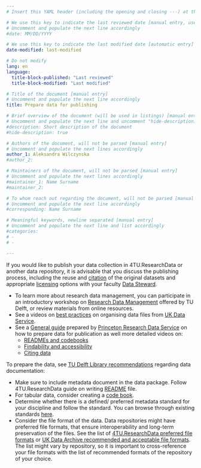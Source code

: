```yaml
---
# Insert this YAML header (including the opening and closing ---) at the beginning of the document and fill it out accordingly

# We use this key to indicate the last reviewed date [manual entry, use MM/DD/YYYY]
# Uncomment and populate the next line accordingly
#date: MM/DD/YYYY

# We use this key to indicate the last modified date [automatic entry]
date-modified: last-modified

# Do not modify
lang: en
language: 
  title-block-published: "Last reviewed"
  title-block-modified: "Last modified"

# Title of the document [manual entry]
# Uncomment and populate the next line accordingly
title: Prepare data for publishing

# Brief overview of the document (will be used in listings) [manual entry]
# Uncomment and populate the next line and uncomment "hide-description: true".
#description: Short description of the document
#hide-description: true

# Authors of the document, will not be parsed [manual entry]
# Uncomment and populate the next lines accordingly
author_1: Aleksandra Wilczynska
#author_2:

# Maintainers of the document, will not be parsed [manual entry]
# Uncomment and populate the next lines accordingly
#maintainer_1: Name Surname
#maintainer_2:

# To whom reach out regarding the document, will not be parsed [manual entry]
# Uncomment and populate the next line accordingly
#corresponding: Name Surname

# Meaningful keywords, newline separated [manual entry]
# Uncomment and populate the next line and list accordingly
#categories: 
# - 
# - 

---
```


If you would like to publish your data collection in 4TU.ResearchData or another data repository, it is advisable that you discuss the publishing process, including the reuse and [citation](https://www.tudelft.nl/en/library/research-data-management/r/publish/cite-your-data) of the original datasets and appropriate [licensing](https://data.4tu.nl/info/en/use/publish-cite/upload-your-data-in-our-data-repository/licencing) options with your faculty [Data Steward](https://www.tudelft.nl/library/research-data-management/r/support/data-stewardship/contact). 

- To learn more about research data management, you can participate in an introductory workshop on [Research Data Management](https://www.tudelft.nl/en/library/research-data-management/r/training-events/training-for-researchers/research-data-management-101) offered by TU Delft, or review materials from online resources.
- See a videos on [best practices](https://ukdataservice.ac.uk/learning-hub/research-data-management/format-your-data/organising/) on organising data files from [UK Data Service](https://ukdataservice.ac.uk/).
- See a [General guide](https://mediacentral.princeton.edu/media/How+to+Prepare+Data+for+PublicationA+An+Overview/1_v0who3u4) prepared by [Princeton Research Data Service](https://researchdata.princeton.edu/) on how to prepare data for publication as well more detailed videos on:
    - [READMEs and codebooks ](https://mediacentral.princeton.edu/media/Preparing+Data+for+PublicationA+Readmes+and+Documentation/1_sknb0yn3)
    - [Findability and accessibility](https://mediacentral.princeton.edu/media/Preparing+Data+for+PublicationA+Discovery+and+Reuse/1_gicf5vb0)
    - [Citing data](https://mediacentral.princeton.edu/media/Preparing+Data+for+PublicationA+Citing+Data/1_3kvorg8j)

To prepare the data, see [TU Delft Library recommendations](https://www.tudelft.nl/en/library/research-data-management/r/manage/collect-and-document) regarding data documentation:

- Make sure to include metadata document in the data package. Follow 4TU.ResearchData guide on writing [README](https://data.4tu.nl/s/documents/Guidelines_for_creating_a_README_file.pdf) file.
- For tabular data, consider creating a [code book](https://ddialliance.org/training/getting-started-new-content/create-a-codebook).  
- Determine whether there is a defined/ preferred metadata standard for your discipline and follow the standard. You can browse through existing standards [here](https://fairsharing.org/).  
- Consider the file format of the data. Data repositories might have preferred file formats, that ensure interoperability  and long-term preservation of the files. See the list of [4TU.ResearchData preferred file formats](https://data.4tu.nl/s/documents/Preferred_File_Formats_2019.pdf) or [UK Data Archive recommended and acceptable file formats](https://ukdataservice.ac.uk/learning-hub/research-data-management/format-your-data/recommended-formats/). The list might vary by repository, so it is important to cross-reference your file formats with the list of recommended formats of the repository of your choice.